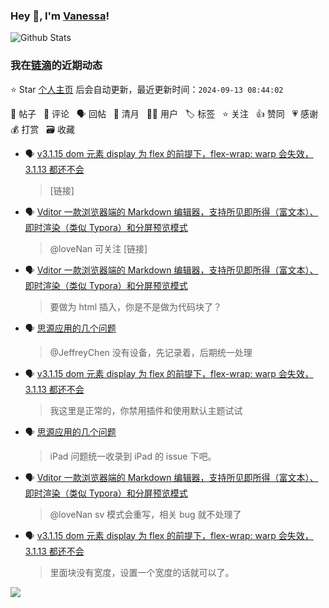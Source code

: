 ### Hey 👋, I'm [Vanessa](http://vanessa.b3log.org/)!

![Github Stats](https://github-readme-stats.vercel.app/api?username=Vanessa219&show_icons=true)

<!--events start -->

### 我在[链滴](https://ld246.com)的近期动态

⭐️ Star [个人主页](https://github.com/Vanessa219/Vanessa219) 后会自动更新，最近更新时间：`2024-09-13 08:44:02`

📝 帖子 &nbsp; 💬 评论 &nbsp; 🗣 回帖 &nbsp; 🌙 清月 &nbsp; 👨‍💻 用户 &nbsp; 🏷️ 标签 &nbsp; ⭐️ 关注 &nbsp; 👍 赞同 &nbsp; 💗 感谢 &nbsp; 💰 打赏 &nbsp; 🗃 收藏

* 🗣 [v3.1.15 dom 元素 display 为 flex 的前提下，flex-wrap: warp 会失效，3.1.13 都还不会](https://ld246.com/article/1725440349684/comment/1726111109950#comments)

  > [链接]
* 🗣 [Vditor 一款浏览器端的 Markdown 编辑器，支持所见即所得（富文本）、即时渲染（类似 Typora）和分屏预览模式](https://ld246.com/article/1549638745630/comment/1725525231771#comments)

  > @loveNan 可关注 [链接]
* 🗣 [Vditor 一款浏览器端的 Markdown 编辑器，支持所见即所得（富文本）、即时渲染（类似 Typora）和分屏预览模式](https://ld246.com/article/1549638745630/comment/1725768494145#comments)

  > 要做为 html 插入，你是不是做为代码块了？
* 🗣 [思源应用的几个问题](https://ld246.com/article/1725157288525/comment/1725546544152#comments)

  > @JeffreyChen 没有设备，先记录着，后期统一处理
* 🗣 [v3.1.15 dom 元素 display 为 flex 的前提下，flex-wrap: warp 会失效，3.1.13 都还不会](https://ld246.com/article/1725440349684/comment/1725876172872#comments)

  > 我这里是正常的，你禁用插件和使用默认主题试试
* 🗣 [思源应用的几个问题](https://ld246.com/article/1725157288525/comment/1725546544152#comments)

  > iPad 问题统一收录到 iPad 的 issue 下吧。
* 🗣 [Vditor 一款浏览器端的 Markdown 编辑器，支持所见即所得（富文本）、即时渲染（类似 Typora）和分屏预览模式](https://ld246.com/article/1549638745630/comment/1725525231771#comments)

  > @loveNan sv 模式会重写，相关 bug 就不处理了
* 🗣 [v3.1.15 dom 元素 display 为 flex 的前提下，flex-wrap: warp 会失效，3.1.13 都还不会](https://ld246.com/article/1725440349684/comment/1725536661385#comments)

  > 里面块没有宽度，设置一个宽度的话就可以了。


<!--events end -->

<a title="Hits" target="_blank" href="https://github.com/Vanessa219/Vanessa219"><img src="https://hits.b3log.org/Vanessa219/Vanessa219.svg"></a>
